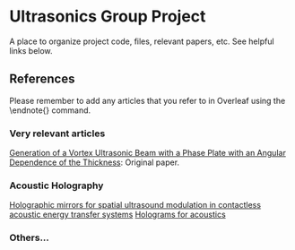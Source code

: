 # Ultrasonics Group Project
A place to organize project code, files, relevant papers, etc. See helpful links below.
 
## References

Please remember to add any articles that you refer to in Overleaf using the \endnote{} command.

### Very relevant articles 

[Generation of a Vortex Ultrasonic Beam with a Phase Plate with an Angular Dependence of the Thickness](http://limu.msu.ru/sites/default/files/mosc_univ_phys_bulletin_v72n1_2017_terzi_vortex_beams.pdf): Original paper.

### Acoustic Holography
[Holographic mirrors for spatial ultrasound modulation in contactless acoustic energy transfer systems](https://aip.scitation.org/doi/10.1063/5.0065489)
[Holograms for acoustics](https://www.nature.com/articles/nature19755)

### Others...



